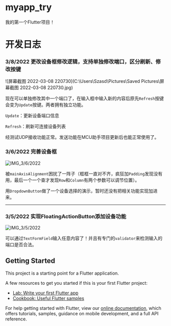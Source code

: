 # myapp_try

我的第一个Flutter项目！

# 开发日志

### 3/8/2022 更改设备框修改逻辑，支持单独修改端口，区分刷新、修改按键

![屏幕截图 2022-03-08 220730](C:\Users\Szasd\Pictures\Saved Pictures\屏幕截图 2022-03-08 220730.jpg)

现在可以单独修改其中一个端口了，在输入框中输入新的内容后原先`Refresh`按键会变为`Update`按键。两者拥有独立功能。

`Update`：更新设备端口信息

`Refresh`：刷新可连接设备列表

经测试UDP接收功能正常。发送功能在MCU助手项目更新后也能正常使用了。

### 3/6/2022 完善设备框

![IMG_3/6/2022](https://ferost-myphotos.oss-cn-shenzhen.aliyuncs.com/%E5%B1%8F%E5%B9%95%E6%88%AA%E5%9B%BE%202022-03-07%20140434.jpg)

被`mainAxisAlignment`困扰了一阵子（框框一直对不齐，疯狂加`Padding`发现没有用，最后一个一个查才发现`Row`和`Column`有两个参数可以调节位置）。

用`DropdownButton`做了一个设备选择的演示，暂时还没有把相关功能实现加进来。

------

### 3/5/2022 实现FloatingActionButton添加设备功能

![IMG_3/5/2022](https://ferost-myphotos.oss-cn-shenzhen.aliyuncs.com/%E5%B1%8F%E5%B9%95%E6%88%AA%E5%9B%BE%202022-03-07%20135950.jpg)

可以通过`TextFormField`输入任意内容了！并且有专门的`validator`来检测输入的端口是否合法。

## Getting Started

This project is a starting point for a Flutter application.

A few resources to get you started if this is your first Flutter project:

- [Lab: Write your first Flutter app](https://flutter.dev/docs/get-started/codelab)
- [Cookbook: Useful Flutter samples](https://flutter.dev/docs/cookbook)

For help getting started with Flutter, view our
[online documentation](https://flutter.dev/docs), which offers tutorials,
samples, guidance on mobile development, and a full API reference.
